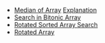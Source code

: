 
* [Median of Array](https://www.interviewbit.com/problems/median-of-array/) 
[Explanation](https://leetcode.com/problems/median-of-two-sorted-arrays/discuss/2481/Share-my-O(log(min(mn)))-solution-with-explanation)
* [Search in Bitonic Array](https://www.interviewbit.com/problems/search-in-bitonic-array/)
* [Rotated Sorted Array Search](https://www.interviewbit.com/problems/rotated-sorted-array-search/)
* [Rotated Array](https://www.interviewbit.com/problems/rotated-array/)

